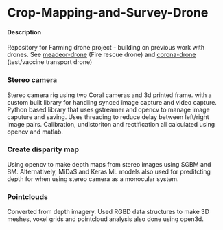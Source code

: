 # Crop-Mapping-and-Survey-Drone
#### Description
Repository for Farming drone project - building on previous work with drones. See [meadeor-drone](https://github.com/mr-finnie-mac/meadeor-drone) (Fire rescue drone) and [corona-drone](https://github.com/mr-finnie-mac/corona-drone) (test/vaccine transport drone)

### Stereo camera
Stereo camera rig using two Coral cameras and 3d printed frame. with a custom built library for handling synced image capture and video capture. Python based library that uses gstreamer and opencv to manage image caputure and saving. Uses threading to reduce delay between left/right image pairs. Calibration, undistoriton and rectification all calculated using opencv and matlab.

### Create disparity map
Using opencv to make depth maps from stereo images using SGBM and BM. Alternatively, MiDaS and Keras ML models also used for preditcting depth for when using stereo camera as a monocular system. 

### Pointclouds
Converted from depth imagery. Used RGBD data structures to make 3D meshes, voxel grids and pointcloud analysis also done using open3d.
